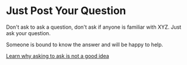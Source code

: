 <!-- user author -->
<!-- alias ask -->

# Just Post Your Question

Don't ask to ask a question, don't ask if anyone is familiar with XYZ. Just ask your question.

Someone is bound to know the answer and will be happy to help.

[Learn why asking to ask is not a good idea](https://dontasktoask.com/)